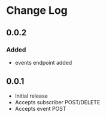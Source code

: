 # Change Log

## 0.0.2

### Added

- events endpoint added

## 0.0.1

- Initial release
- Accepts subscriber POST/DELETE
- Accepts event POST
